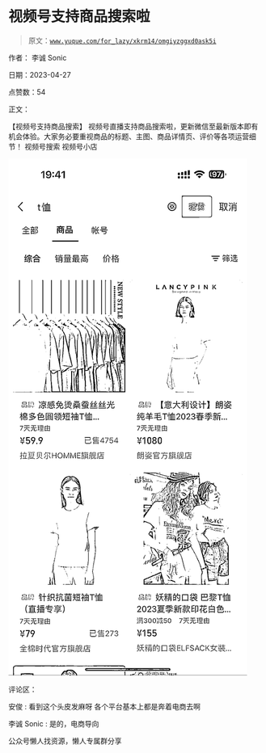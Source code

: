 # 视频号支持商品搜索啦

> 原文：[`www.yuque.com/for_lazy/xkrm14/omgiyzggxd0ask5i`](https://www.yuque.com/for_lazy/xkrm14/omgiyzggxd0ask5i)

作者： 李诚 Sonic

日期：2023-04-27

点赞数：54

正文：

【视频号支持商品搜索】 视频号直播支持商品搜索啦，更新微信至最新版本即有机会体验。大家务必要重视商品的标题、主图、商品详情页、评价等各项运营细节！ 视频号搜索 视频号小店

![](img/74b0b0002c247601137bb851f67b34db.png)

评论区：

安俊 : 看到这个头皮发麻呀 各个平台基本上都是奔着电商去啊

李诚 Sonic : 是的，电商导向

公众号懒人找资源，懒人专属群分享

